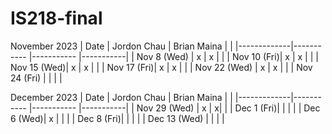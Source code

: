 # IS218-final
November 2023
| Date        | Jordon Chau | Brian Maina |           |
|-------------|-----------  |-----------  |-----------|
| Nov 8 (Wed) |     x       |    x         |           |
| Nov 10 (Fri)|     x        |    x         |           |
| Nov 15 (Wed)|     x        |    x         |           |
| Nov 17 (Fri)|     x        |        x     |           |
| Nov 22 (Wed) |     x       |       x      |           |  <!-- Skipped for Thanksgiving -->
| Nov 24 (Fri) |            |             |           |  <!-- Skipped for Thanksgiving -->


December 2023
| Date        | Jordon Chau | Brian Maina |           |
|-------------|-----------  |-----------  |-----------|
| Nov 29 (Wed) |     x       |     x|           |
| Dec 1 (Fri)|             |             |           |
| Dec 6 (Wed)|       x      |             |           |
| Dec 8 (Fri)|             |             |           |
| Dec 13 (Wed) |            |             |           | 



